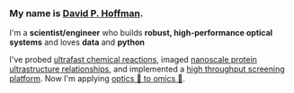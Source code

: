 ### My name is [David P. Hoffman](https://david-hoffman.github.io).

I'm a **scientist/engineer** who builds **robust, high-performance optical systems** and loves **data** and **python**

I've probed [ultrafast chemical reactions](https://pubs.acs.org/doi/abs/10.1021/acs.accounts.5b00508), imaged [nanoscale protein ultrastructure relationships](https://science.sciencemag.org/content/367/6475/eaaz5357), and implemented a [high throughput screening platform](https://www.eikontx.com). Now I'm applying [optics 🔬 to omics 🧬](https://www.10xgenomics.com).

<!--
**david-hoffman/david-hoffman** is a ✨ _special_ ✨ repository because its `README.md` (this file) appears on your GitHub profile.

Here are some ideas to get you started:

- 🔭 I’m currently working on ...
- 🌱 I’m currently learning ...
- 👯 I’m looking to collaborate on ...
- 🤔 I’m looking for help with ...
- 💬 Ask me about ...
- 📫 How to reach me: ...
- 😄 Pronouns: ...
- ⚡ Fun fact: ...

[![David's GitHub stats](https://github-readme-stats.vercel.app/api?username=david-hoffman)](https://github.com/anuraghazra/github-readme-stats)

-->
